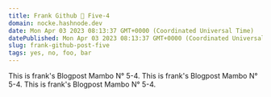 ```yaml
---
title: Frank Github 😬 Five-4
domain: nocke.hashnode.dev
date: Mon Apr 03 2023 08:13:37 GMT+0000 (Coordinated Universal Time)
datePublished: Mon Apr 03 2023 08:13:37 GMT+0000 (Coordinated Universal Time)
slug: frank-github-post-five
tags: yes, no, foo, bar
---
```


This is frank's Blogpost Mambo N° 5-4.
This is frank's Blogpost Mambo N° 5-4.
This is frank's Blogpost Mambo N° 5-4.
